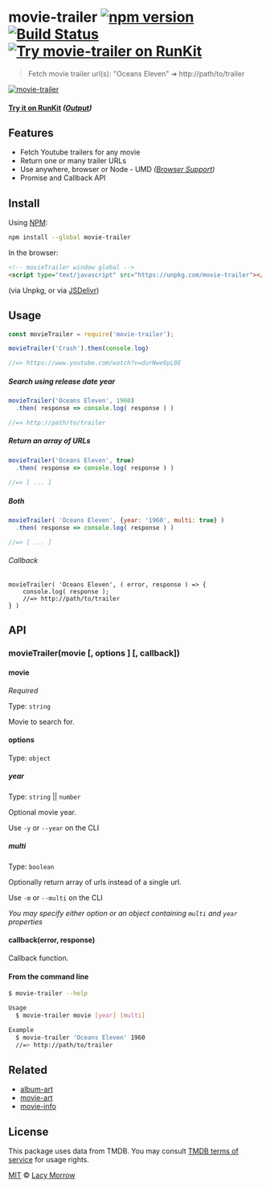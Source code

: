 # movie-trailer [![npm version](https://badge.fury.io/js/movie-trailer.svg)](https://badge.fury.io/js/movie-trailer) [![Build Status](https://travis-ci.org/lacymorrow/movie-trailer.svg?branch=master)](https://travis-ci.org/lacymorrow/movie-trailer) [![Try movie-trailer on RunKit](https://badge.runkitcdn.com/movie-trailer.svg)](https://npm.runkit.com/movie-trailer)

> Fetch movie trailer url(s): "Oceans Eleven" ➔ http://path/to/trailer

[![movie-trailer](https://github.com/lacymorrow/movie-trailer/raw/master/demo.svg?sanitize=true)]()

#### [Try it on RunKit](https://runkit.com/lacymorrow/movie-trailer) _([Output](https://runkit.io/lacymorrow/movie-trailer/branches/master?search=Avatar))_


## Features
 * Fetch Youtube trailers for any movie
 * Return one or many trailer URLs
 * Use anywhere, browser or Node - UMD _([Browser Support](https://caniuse.com/#feat=fetch))_
 * Promise and Callback API


## Install

Using [NPM](https://npmjs.com):

```bash
npm install --global movie-trailer
```

In the browser:

```html
<!-- movieTrailer window global -->
<script type="text/javascript" src="https://unpkg.com/movie-trailer"></script>
```
(via Unpkg, or via [JSDelivr](https://cdn.jsdelivr.net/npm/movie-trailer/index.min.js))


## Usage

```js
const movieTrailer = require('movie-trailer');

movieTrailer('Crash').then(console.log)

//=> https://www.youtube.com/watch?v=durNwe9pL0E
```

##### Search using release date year
```js
movieTrailer('Oceans Eleven', 1960)
  .then( response => console.log( response ) )

//=> http://path/to/trailer
```

##### Return an array of URLs
```js
movieTrailer('Oceans Eleven', true)
  .then( response => console.log( response ) )
  
//=> [ ... ]
```

##### Both
```js
movieTrailer( 'Oceans Eleven', {year: '1960', multi: true} )
  .then( response => console.log( response ) )

//=> [ ... ]
```

###### Callback
```
movieTrailer( 'Oceans Eleven', ( error, response ) => {
    console.log( response ); 
    //=> http://path/to/trailer
} )

```

## API

### movieTrailer(movie [, options ] [, callback])

#### movie

*Required*  

Type: `string`

Movie to search for.


#### options 

Type: `object`

##### year

Type: `string` || `number`

Optional movie year.

Use `-y` or `--year` on the CLI

##### multi

Type: `boolean` 

Optionally return array of urls instead of a single url.

Use `-m` or `--multi` on the CLI

*You may specify either option or an object containing `multi` and `year` properties*


#### callback(error, response)

Callback function.


#### From the command line

```bash
$ movie-trailer --help

Usage
  $ movie-trailer movie [year] [multi]

Example
  $ movie-trailer 'Oceans Eleven' 1960
  //=> http://path/to/trailer
```


## Related

* [album-art](https://github.com/lacymorrow/album-art)
* [movie-art](https://github.com/lacymorrow/movie-art)
* [movie-info](https://github.com/lacymorrow/movie-info)


## License

This package uses data from TMDB. You may consult [TMDB terms of service](https://www.themoviedb.org/documentation/api/terms-of-use) for usage rights.

[MIT](http://opensource.org/licenses/MIT) © [Lacy Morrow](http://lacymorrow.com)
